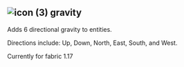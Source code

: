 ## ![icon (3)](https://user-images.githubusercontent.com/56317194/121268487-b0f43f00-c883-11eb-8f19-b218d46dfd50.png) gravity 
 
Adds 6 directional gravity to entities. 

Directions include: Up, Down, North, East, South, and West.

Currently for fabric 1.17

